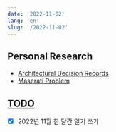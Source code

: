 ```yaml
---
date: '2022-11-02'
lang: 'en'
slug: '/2022-11-02'
---
```


## Personal Research

- [Architectural Decision Records](./../.././docs/pages/Architectural%20Decision%20Records.md)
- [Maserati Problem](./../.././docs/pages/Maserati%20Problem.md)

## [TODO](./../.././docs/pages/TODO.md)

- [x] 2022년 11월 한 달간 일기 쓰기

<head>
  <html lang="en-US"/>
</head>
